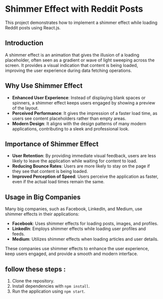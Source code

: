 # Shimmer Effect with Reddit Posts

This project demonstrates how to implement a shimmer effect while loading Reddit posts using React.js.

## Introduction

A shimmer effect is an animation that gives the illusion of a loading placeholder, often seen as a gradient or wave of light sweeping across the screen. It provides a visual indication that content is being loaded, improving the user experience during data fetching operations.

## Why Use Shimmer Effect

- **Enhanced User Experience**: Instead of displaying blank spaces or spinners, a shimmer effect keeps users engaged by showing a preview of the layout.
- **Perceived Performance**: It gives the impression of a faster load time, as users see content placeholders rather than empty areas.
- **Modern Design**: It aligns with the design patterns of many modern applications, contributing to a sleek and professional look.

## Importance of Shimmer Effect

- **User Retention**: By providing immediate visual feedback, users are less likely to leave the application while waiting for content to load.
- **Reducing Bounce Rates**: Users are more likely to stay on the page if they see that content is being loaded.
- **Improved Perception of Speed**: Users perceive the application as faster, even if the actual load times remain the same.

## Usage in Big Companies

Many big companies, such as Facebook, LinkedIn, and Medium, use shimmer effects in their applications:

- **Facebook**: Uses shimmer effects for loading posts, images, and profiles.
- **LinkedIn**: Employs shimmer effects while loading user profiles and feeds.
- **Medium**: Utilizes shimmer effects when loading articles and user details.

These companies use shimmer effects to enhance the user experience, keep users engaged, and provide a smooth and modern interface.

## follow these steps :

1. Clone the repository.
2. Install dependencies with `npm install`.
3. Run the application using `npm start`.
